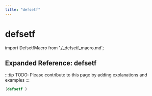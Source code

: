 ```yaml
---
title: "defsetf"
---
```


# defsetf

import DefsetfMacro from './_defsetf_macro.md';

<DefsetfMacro />

## Expanded Reference: defsetf

:::tip
TODO: Please contribute to this page by adding explanations and examples
:::

```lisp
(defsetf )
```
